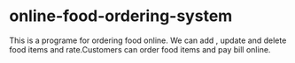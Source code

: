 # online-food-ordering-system
This is a programe for ordering food  online. We can add , update and delete food items and rate.Customers can order food items and pay bill online. 
